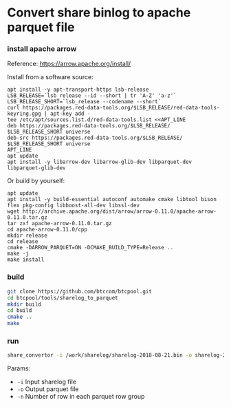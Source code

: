 Convert share binlog to apache parquet file
==================

### install apache arrow

Reference: https://arrow.apache.org/install/

Install from a software source:
```
apt install -y apt-transport-https lsb-release
LSB_RELEASE=`lsb_release --id --short | tr 'A-Z' 'a-z'`
LSB_RELEASE_SHORT=`lsb_release --codename --short`
curl https://packages.red-data-tools.org/$LSB_RELEASE/red-data-tools-keyring.gpg | apt-key add -
tee /etc/apt/sources.list.d/red-data-tools.list <<APT_LINE
deb https://packages.red-data-tools.org/$LSB_RELEASE/ $LSB_RELEASE_SHORT universe
deb-src https://packages.red-data-tools.org/$LSB_RELEASE/ $LSB_RELEASE_SHORT universe
APT_LINE
apt update
apt install -y libarrow-dev libarrow-glib-dev libparquet-dev libparquet-glib-dev
```

Or build by yourself:
```
apt update
apt install -y build-essential autoconf automake cmake libtool bison flex pkg-config libboost-all-dev libssl-dev
wget http://archive.apache.org/dist/arrow/arrow-0.11.0/apache-arrow-0.11.0.tar.gz
tar zxf apache-arrow-0.11.0.tar.gz
cd apache-arrow-0.11.0/cpp
mkdir release
cd release
cmake -DARROW_PARQUET=ON -DCMAKE_BUILD_TYPE=Release ..
make -j
make install
```

### build

```bash
git clone https://github.com/btccom/btcpool.git
cd btcpool/tools/sharelog_to_parquet
mkdir build
cd build
cmake ..
make
```

### run

```bash
share_convertor -i /work/sharelog/sharelog-2018-08-21.bin -o sharelog-2018-08-21.parquet -n 1000000
```

Params:
* `-i` Input sharelog file
* `-o` Output parquet file
* `-n` Number of row in each parquet row group
